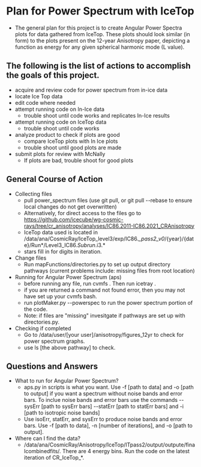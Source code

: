 # Plan for Power Spectrum with IceTop
 * The general plan for this project is to create Angular Power Spectra plots for data gathered from IceTop. These plots should look similar (in form) to the plots present on the 12-year Anisotropy paper, depicting a function as energy for any given spherical harmonic mode (L value).

## The following is the list of actions to accomplish the goals of this project.

* acquire and review code for power spectrum from in-ice data
* locate Ice Top data
* edit code where needed
* attempt running code on In-Ice data
  * trouble shoot until code works and replicates In-Ice results
* attempt running code on IceTop data
  *   trouble shoot until code works
* analyze product to check if plots are good
  *   compare IceTop plots with In Ice plots
  *   trouble shoot until good plots are made
* submit plots for review with McNally
  *   If plots are bad, trouble shoot for good plots

## General Course of Action
 * Collecting files
   *   pull power_spectrum files (use git pull, or git pull --rebase to ensure local changes do not get overwritten)
   *   Alternatively, for direct access to the files go to https://github.com/icecube/wg-cosmic-rays/tree/cr_anisotropy/analyses/IC86.2011-IC86.2021_CRAnisotropy
   *   IceTop data used is located in /data/ana/CosmicRay/IceTop_level3/exp/IC86.*_pass2_v0*/{year}/{date}/Run*/Level3_IC86.*Subrun*.i3.*
    *  stars fill in for digits in iteration.
 * Change files
   *    Run mapFunctions/directories.py to set up output directory pathways (current problems include: missing files from root location)
 * Running for Angular Power Spectrum (aps)
   *    before running any file, run cvmfs . Then run icetray .
    *   if you are returned a command not found error, then you may not have set up your cvmfs bash.  
   *    run plotMaker.py --powerspec to run the power spectrum portion of the code.
    *   Note: if files are "missing" invesitgate if pathways are set up with directories.py.
 * Checking if completed
   *   Go to /data/user/[your user]/anisotropy/figures_12yr to check for power spectrum graphs.
    *   use ls [the above pathway] to check.

## Questions and Answers
* What to run for Angular Power Spectrum?
  * aps.py in scripts is what you want. Use -f [path to data] and -o [path to output] if you want a spectrum without noise bands and error bars. To inclue noise bands and error bars use the commands --sysErr [path to sysErr bars] --statErr [path to statErr bars] and -i [path to isotropic noise bands]
  * Use isoErr, statErr, and sysErr to produce noise bands and error bars. Use -f [path to data], -n [number of iterations], and -o [path to output].
* Where can I find the data?
  * /data/ana/CosmicRay/Anisotropy/IceTop/ITpass2/output/outpute/finalcombinedfits/. There are 4 energy bins. Run the code on the latest iteration of CR_IceTop_*.
